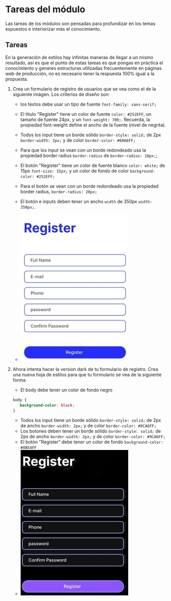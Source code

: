 # Tareas del módulo

Las tareas de los módulos son pensadas para profundizar en los temas expuestos e interiorizar más el conocimiento.

## Tareas

En la generación de estilos hay infinitas maneras de llegar a un mismo resultado, así es que el punto de estas tareas es que pongas en práctica el conocimiento y generes estructuras utilizadas frecuentemente en páginas web de producción, no es necesario tener la respuesta 100% igual a la propuesta.

1. Crea un formulario de registro de usuarios que se vea como el de la siguiente imágen. Los criterios de diseño son:
   - los textos debe usar un tipo de fuente `font-family: sans-serif;`
   - El titulo "Register" tiene un color de fuente `color: #252EFF`, un tamaño de fuente 24px, y un `font-weight: 700;`. Recuerda, la propiedad font-weight define el ancho de la fuente (nivel de negrita).
   - Todos los input tiene un borde sólido `border-style: solid;` de 2px  `border-width: 2px;` y de color `border-color: #6066FF;`
   - Para que los input se vean con un borde redondeado usa la propiedad border radius `border-radius` de `border-radius: 10px;`;
   - El botón "Register" tiene un color de fuente blanco `color: white;` de 15px `font-size: 15px;` y un color de fondo de color `background-color: #252EFF;`
   - Para el botón se vean con un borde redondeado usa la propiedad border radius, `border-radius: 20px;`
   - El botón e inputs deben tener un ancho  `width` de 350px `width: 350px;`.

   - ![tarea1](./../resources/homework_light.jpeg)
2. Ahora intenta hacer la version dark de tu formulario de registro. 
   Crea una nueva hoja de estilos para que tu formulario se vea de la siguiente forma:

   - El body debe tener un color de fondo negro 
   ```css
   body { 
      background-color: black; 
   }
   ```
   - Todos los input tiene un borde sólido `border-style: solid;` de 2px de ancho  `border-width: 2px;` y de color `border-color: #9CA6FF;`
   - Los botones deben tener un borde sólido `border-style: solid;` de 2px  de ancho `border-width: 2px;` y de color `border-color: #9CA6FF;`
   - El botón "Register" debe tener un color de fondo  `background-color: #8B54FF`
   - ![tarea2](./../resources/homework_dark.jpeg)






